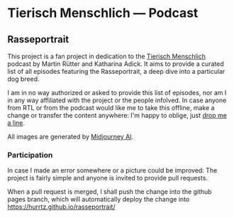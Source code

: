# Tierisch Menschlich — Podcast

## Rasseportrait

This project is a fan project in dedication to the [Tierisch Menschlich](https://plus.rtl.de/podcast/tierisch-menschlich-der-podcast-mit-hundeprofi-martin-ruetter-und-katharina-adick-m5iuweomug8fv) podcast by Martin Rütter and Katharina Adick. It aims to provide a curated list of all episodes featuring the Rasseportrait, a deep dive into a particular dog breed.

I am in no way authorized or asked to provide this list of episodes, nor am I in any way affiliated with the project or the people infolved. In case anyone from RTL or from the podcast would like me to take this offline, make a change or transfer the content anywhere: I'm happy to oblige, just [drop me a line](mailto:rasseportrait@tobiaswinkler.berlin).

All images are generated by [Midjourney AI](https://www.midjourney.com).

### Participation

In case I made an error somewhere or a picture could be improved: The project is fairly simple and anyone is invited to provide pull requests.

When a pull request is merged, I shall push the change into the github pages branch, which will automatically deploy the change into <https://hurrtz.github.io/rasseportrait/>

